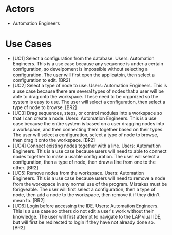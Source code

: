 <h1>Actors</h1>
<ul>
  <li>Automation Engineers</li>
</ul>
<h1>Use Cases</h1>
<ul>
<li>[UC1] Select a configuration from the database. Users: Automation Engineers. This is a use case because any sequence is under a certain configuration, so develpoment
  is impossible without selecting a configuration. The user will first open the applicatoin, then select a configuration to edit. [BR2]
<li>[UC2] Select a type of node to use. Users: Automation Engineers. This is a use case because there are several types of nodes that a user will be able to drag onto the workspace. These need to be organized so the system is easy to use. The user will select a configuration, then select a type of node to browse. [BR2]
<li>[UC3] Drag sequences, steps, or control modules into a workspace so that I can create a node. Users: Automation Engineers. This is a use case because the entire system is based on a user dragging nodes into a workspace, and then connecting them together based on their types. The user will select a configuration, select a type of node to browse, then drag it onto the workspace. [BR2]
<li>[UC4] Connect existing nodes together with a line. Users: Automation Engineers. This is a use case because users will need to able to connect nodes together to make a usable configuration. The user will select a configuration, then a type of node, then draw a line from one to the other. [BR2]
<li>[UC5] Remove nodes from the workspace. Users: Automation Engineers. This is a use case because users will need to remove a node from the workspace in any normal use of the program. Mistakes must be forigveable. The user will first select a configuration, then a type of node, then add a node to the workspace, then remove it if they didn't mean to. [BR2]
<li>[UC6] Login before accessing the IDE. Users: Automation Engineers. This is a use case so others do not edit a user's work without their knowledge. The user will first attempt to navigate to the LAP viual IDE, but will first be redirected to login if they have not already done so. [BR2]
</ul>
